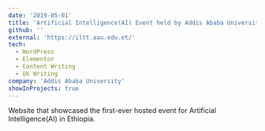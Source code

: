 ```yaml
---
date: '2019-05-01'
title: 'Artificial Intelligence(AI) Event held by Addis Ababa University (AAU)'
github: ''
external: 'https://iltt.aau.edu.et/'
tech:
  - WordPress
  - Elementor
  - Content Writing
  - UX Writing
company: 'Addis Ababa University'
showInProjects: true
---
```


Website that showcased the first-ever hosted event for Artificial Intelligence(AI) in Ethiopia.

